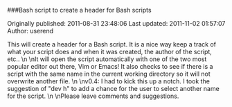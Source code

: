 ###Bash script to create a header for Bash scripts

Originally published: 2011-08-31 23:48:06
Last updated: 2011-11-02 01:57:07
Author: userend 

This will create a header for a Bash script. It is a nice way keep a track of what your script does and when it was created, the author of the script, etc.. \n\nIt will open the script automatically with one of the two most popular editor out there, Vim or Emacs! It also checks to see if there is a script with the same name in the current working directory so it will not overwrite another file.\n\nv0.4: I had to kick this up a notch. I took the suggestion of "dev h" to add a chance for the user to select another name for the script.\n\nPlease leave comments and suggestions.
